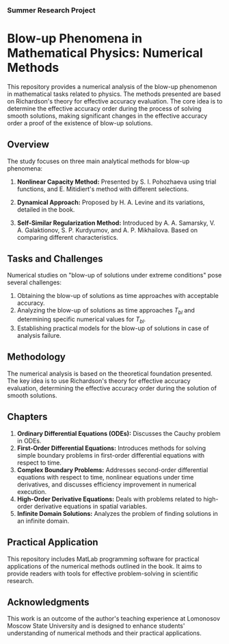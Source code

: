 ### Summer Research Project

# Blow-up Phenomena in Mathematical Physics: Numerical Methods

This repository provides a numerical analysis of the blow-up phenomenon in mathematical tasks related to physics. The methods presented are based on Richardson's theory for effective accuracy evaluation. The core idea is to determine the effective accuracy order during the process of solving smooth solutions, making significant changes in the effective accuracy order a proof of the existence of blow-up solutions.

## Overview

The study focuses on three main analytical methods for blow-up phenomena:

1. **Nonlinear Capacity Method:** Presented by S. I. Pohozhaeva using trial functions, and E. Mitidiert's method with different selections.

2. **Dynamical Approach:** Proposed by H. A. Levine and its variations, detailed in the book.

3. **Self-Similar Regularization Method:** Introduced by A. A. Samarsky, V. A. Galaktionov, S. P. Kurdyumov, and A. P. Mikhailova. Based on comparing different characteristics.

## Tasks and Challenges

Numerical studies on "blow-up of solutions under extreme conditions" pose several challenges:

1. Obtaining the blow-up of solutions as time approaches with acceptable accuracy.
2. Analyzing the blow-up of solutions as time approaches $T_{bl}$ and determining specific numerical values for $T_{bl}$.
3. Establishing practical models for the blow-up of solutions in case of analysis failure.

## Methodology

The numerical analysis is based on the theoretical foundation presented. The key idea is to use Richardson's theory for effective accuracy evaluation, determining the effective accuracy order during the solution of smooth solutions.

## Chapters

1. **Ordinary Differential Equations (ODEs):** Discusses the Cauchy problem in ODEs.
2. **First-Order Differential Equations:** Introduces methods for solving simple boundary problems in first-order differential equations with respect to time.
3. **Complex Boundary Problems:** Addresses second-order differential equations with respect to time, nonlinear equations under time derivatives, and discusses efficiency improvement in numerical execution.
4. **High-Order Derivative Equations:** Deals with problems related to high-order derivative equations in spatial variables.
5. **Infinite Domain Solutions:** Analyzes the problem of finding solutions in an infinite domain.

## Practical Application

This repository includes MatLab programming software for practical applications of the numerical methods outlined in the book. It aims to provide readers with tools for effective problem-solving in scientific research.

## Acknowledgments

This work is an outcome of the author's teaching experience at Lomonosov Moscow State University and is designed to enhance students' understanding of numerical methods and their practical applications.
